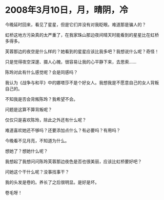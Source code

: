 # 2008年3月10日，月，晴阴，冷

今晚延时回来，看见了星星，但是它们并没有对我眨眼。难道那是骗人的？

虹桥这地方污染真的太严重了，在我家珠山那边夜间晴天时能看到的星星比在虹桥多得多。

芙蓉那边的夜空是什么样的？她看到的星星应该比我多吧？我想说什么呢？奇怪！

只是觉得夜空深邃、摄人心魄，很容易让我的心平静下来，去思索……

陈玲对此有什么感觉呢？会是同感吗？

我认为《战争与和平》中的娜塔莎不是个好女人。我想我是不愿意自己的女人背叛自己的。

不知我是否会背叛陈玲？我希望不会。

问题是这算不算背叛呢？

仅仅只是喜欢陈玲，除此之外还有什么呢？

难道喜欢她还不够吗？还要添加点什么？有必要吗？有用吗？

今晚看不见月亮，不知道为什么。

想她了？想她什么呢？

我想起了我想问问陈玲芙蓉那边夜色是否也很美丽，应该比虹桥要好吧？

问她这个干什么呢？没事找事干？

我的头发是卷的。养长了之后很明显。是好是坏。

卷毛呀！

